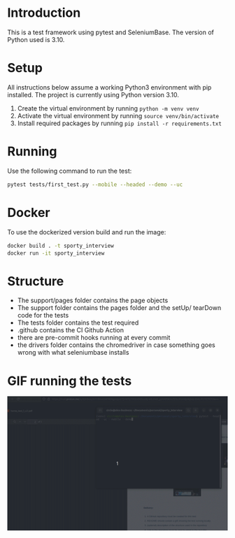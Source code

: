 # Introduction

This is a test framework using pytest and SeleniumBase.
The version of Python used is 3.10.

# Setup

All instructions below assume a working Python3 environment with pip installed. The project is currently using Python version 3.10.

1. Create the virtual environment by running `python -m venv venv`
2. Activate the virtual environment by running `source venv/bin/activate`
3. Install required packages by running `pip install -r requirements.txt`

# Running

Use the following command to run the test:

```bash
pytest tests/first_test.py --mobile --headed --demo --uc
```

# Docker

To use the dockerized version build and run the image:

```bash
docker build . -t sporty_interview
docker run -it sporty_interview
```

# Structure

- The support/pages folder contains the page objects
- The support folder contains the pages folder and the setUp/ tearDown code for the tests
- The tests folder contains the test required
- .github contains the CI Github Action
- there are pre-commit hooks running at every commit
- the drivers folder contains the chromedriver in case something goes wrong with what seleniumbase installs

# GIF running the tests

![Proof of Tests Running](proof.gif)
